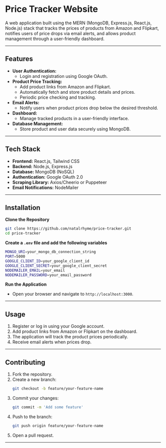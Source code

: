 # Price Tracker Website

A web application built using the MERN (MongoDB, Express.js, React.js, Node.js) stack that tracks the prices of products from Amazon and Flipkart, notifies users of price drops via email alerts, and allows product management through a user-friendly dashboard.

---

## Features

- **User Authentication:**
  - Login and registration using Google OAuth.
- **Product Price Tracking:**
  - Add product links from Amazon and Flipkart.
  - Automatically fetch and store product details and prices.
  - Periodic price checking and tracking.
- **Email Alerts:**
  - Notify users when product prices drop below the desired threshold.
- **Dashboard:**
  - Manage tracked products in a user-friendly interface.
- **Database Management:**
  - Store product and user data securely using MongoDB.

---

## Tech Stack

- **Frontend:** React.js, Tailwind CSS
- **Backend:** Node.js, Express.js
- **Database:** MongoDB (NoSQL)
- **Authentication:** Google OAuth 2.0
- **Scraping Library:** Axios/Cheerio or Puppeteer
- **Email Notifications:** NodeMailer

---

## Installation

**Clone the Repository**
   ```bash
   git clone https://github.com/natalrhyme/price-tracker.git
   cd price-tracker
   ```
**Create a `.env` file and add the following variables**
  ```bash
  MONGO_URI=your_mongo_db_connection_string
  PORT=5000
  GOOGLE_CLIENT_ID=your_google_client_id
  GOOGLE_CLIENT_SECRET=your_google_client_secret
  NODEMAILER_EMAIL=your_email
  NODEMAILER_PASSWORD=your_email_password
  ```
**Run the Application**
   - Open your browser and navigate to `http://localhost:3000`.

---

## Usage

1. Register or log in using your Google account.
2. Add product links from Amazon or Flipkart on the dashboard.
3. The application will track the product prices periodically.
4. Receive email alerts when prices drop.

---

## Contributing

1. Fork the repository.
2. Create a new branch:
   ```bash
   git checkout -b feature/your-feature-name
   ```
3. Commit your changes:
   ```bash
   git commit -m 'Add some feature'
   ```
4. Push to the branch:
   ```bash
   git push origin feature/your-feature-name
   ```
5. Open a pull request.

---

